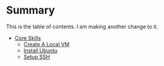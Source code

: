 # Summary
This is the table of contents. I am making another change to it. 
* [Core Skills](01_Core_Skills/README.md)
	* [Create A Local VM](01_Core_Skills/01_Create_Local_Vm.md)
	* [Install Ubuntu](01_Core_Skills/02_Install_Ubuntu.md)
	* [Setup SSH](01_Core_Skills/03_Setup_SSH.md)
